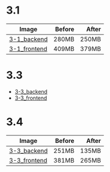 # 3.1
|Image                                                       |Before|After|
|------------------------------------------------------------|-----:|----:|
|[3-1_backend](./3-1_3-3/backend-example-docker/Dockerfile)  |280MB |250MB|
|[3-1_frontend](./3-1_3-3/frontend-example-docker/Dockerfile)|409MB |379MB|

# 3.3
- [3-3_backend](./3-1_3-3/backend-example-docker/Dockerfile)
- [3-3_frontend](./3-1_3-3/frontend-example-docker/Dockerfile)

# 3.4
|Image                                                           |Before|After|
|----------------------------------------------------------------|-----:|----:|
|[3-3_backend](./3-1_3-3_3-4/backend-example-docker/Dockerfile)  |251MB |135MB|
|[3-3_frontend](./3-1_3-3_3-4/frontend-example-docker/Dockerfile)|381MB |265MB|
